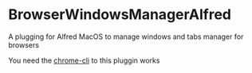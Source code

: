 # BrowserWindowsManagerAlfred
A plugging for Alfred MacOS to manage windows and tabs manager for browsers

You need the [chrome-cli](https://github.com/prasmussen/chrome-cli) to this pluggin works
